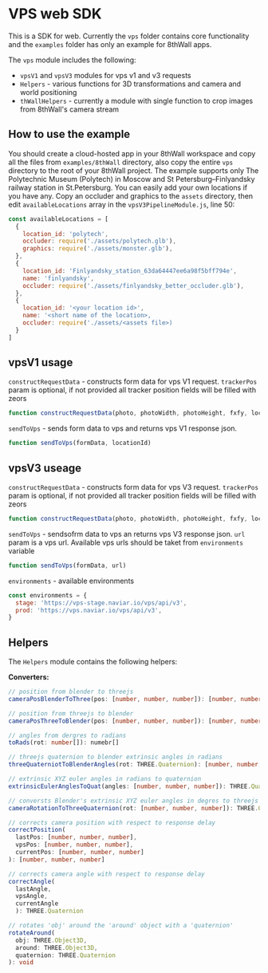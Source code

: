 # VPS web SDK

This is a SDK for web. Currently the `vps` folder contains core functionality and the `examples` folder has only an example for 8thWall apps.

The `vps` module includes the following:
- `vpsV1` and `vpsV3` modules for vps v1 and v3 requests
- `Helpers` - various functions for 3D transformations and camera and world positioning
- `thWallHelpers` - currently a module with single function to crop images from 8thWall's camera stream

## How to use the example
You should create a cloud-hosted app in your 8thWall workspace and copy all the files from `examples/8thWall` directory, also copy the entire `vps` directory to the root of your 8thWall project. The example supports only The Polytechnic Museum (Polytech) in Moscow and St Petersburg–Finlyandsky railway station in St.Petersburg.
You can easily add your own locations if you have any. Copy an occluder and graphics to the `assets` directory, then edit `availableLocations` array in the `vpsV3PipelineModule.js`, line 50:

```javascript
const availableLocations = [
  {
    location_id: 'polytech',
    occluder: require('./assets/polytech.glb'),
    graphics: require('./assets/monster.glb'),
  },
  {
    location_id: 'Finlyandsky_station_63da64447ee6a98f5bff794e',
    name: 'finlyandsky',
    occluder: require('./assets/finlyandsky_better_occluder.glb'),
  },
  {
    location_id: '<your location id>',
    name: '<short name of the location>,
    occluder: require('./assets/<assets file>)
  }
]
```

## vpsV1 usage
`constructRequestData` - constructs form data for vps V1 request. `trackerPos` param is optional, if not provided all tracker position fields will be filled with zeors
```javascript
function constructRequestData(photo, photoWidth, photoHeight, fxfy, locationId, sessionId, trackerPos = null)
```
`sendToVps` - sends form data to vps and returns vps V1 response json.  
```javascript
function sendToVps(formData, locationId)
```

## vpsV3 useage
`constructRequestData` - constructs form data for vps V3 request. `trackerPos` param is optional, if not provided all tracker position fields will be filled with zeors
```javascript
function constructRequestData(photo, photoWidth, photoHeight, fxfy, locationsIds, sessionId, trackerPos = null)
```
`sendToVps` - sendsofrm data to vps an returns vps V3 response json. `url` param is a vps url. Available vps urls should be taket from `environments` variable
```javascript
function sendToVps(formData, url)
```

`environments` - available environments

```javascript
const environments = {
  stage: 'https://vps-stage.naviar.io/vps/api/v3',
  prod: 'https://vps.naviar.io/vps/api/v3',
}
```

## Helpers
The `Helpers` module contains the following helpers:

__Converters:__
```typescript
// position from blender to threejs
cameraPosBlenderToThree(pos: [number, number, number]): [number, number, number]

// position from threejs to blender
cameraPosThreeToBlender(pos: [number, number, number]): [number, number, number]

// angles from dergres to radians
toRads(rot: number[]): numebr[]

// threejs quaternion to blender extrinsic angles in radians
threeQuaterniotToBlenderAngles(rot: THREE.Quaternion): [number, number, number]

// extrinsic XYZ euler angles in radians to quaternion
extrinsicEulerAnglesToQuat(angles: [number, number, number]): THREE.Quaternion

// conversts Blender's extrinsic XYZ euler angles in degres to threejs quaternion
cameraRotationToThreeQuaternion(rot: [number, number, number]): THREE.Quaternion

// corrects camera position with respect to response delay
correctPosition(
  lastPos: [number, number, number],
  vpsPos: [number, number, number],
  currentPos: [number, number, number]
): [number, number, number]

// corrects camera angle with respect to response delay
correctAngle(
  lastAngle,
  vpsAngle,
  currentAngle
  ): THREE.Quaternion

// rotates 'obj' around the 'around' object with a 'quaternion'
rotateAround(
  obj: THREE.Object3D,
  around: THREE.Object3D,
  quaternion: THREE.Quaternion
): void
```
